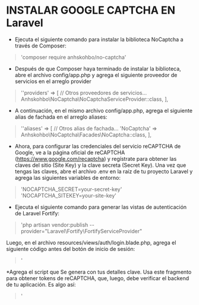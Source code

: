 # INSTALAR GOOGLE CAPTCHA EN Laravel
* Ejecuta el siguiente comando para instalar la biblioteca NoCaptcha a través de Composer:

> 'composer require anhskohbo/no-captcha'


* Después de que Composer haya terminado de instalar la biblioteca, abre el archivo config/app.php y agrega el siguiente proveedor de servicios en el arreglo provider
> ''providers' => [
    // Otros proveedores de servicios...
    Anhskohbo\NoCaptcha\NoCaptchaServiceProvider::class,
],

* A continuación, en el mismo archivo config/app.php, agrega el siguiente alias de fachada en el arreglo aliases:
> ''aliases' => [
    // Otros alias de fachada...
    'NoCaptcha' => Anhskohbo\NoCaptcha\Facades\NoCaptcha::class,
],

* Ahora, para configurar las credenciales del servicio reCAPTCHA de Google, ve a la página oficial de reCAPTCHA (https://www.google.com/recaptcha) y regístrate para obtener las claves del sitio (Site Key) y la clave secreta (Secret Key).
Una vez que tengas las claves, abre el archivo .env en la raíz de tu proyecto Laravel y agrega las siguientes variables de entorno:
> 'NOCAPTCHA_SECRET=your-secret-key'
> 'NOCAPTCHA_SITEKEY=your-site-key'

* Ejecuta el siguiente comando para generar las vistas de autenticación de Laravel Fortify:
> 'php artisan vendor:publish --provider="Laravel\Fortify\FortifyServiceProvider"

Luego, en el archivo resources/views/auth/login.blade.php, agrega el siguiente código antes del botón de inicio de sesión:

> ' <div class="g-recaptcha" data-sitekey="{{ config('services.recaptcha.sitekey') }}"></div>

*Agrega el script que Se genera con tus detalles clave. Usa este fragmento para obtener tokens de reCAPTCHA, que, luego, debe verificar el backend de tu aplicación.
Es algo así:
> '<script src="https://www.google.com/recaptcha/enterprise.js?render=6Ld0Jw4mAAAAAIOXNGXof87Hr811X9MES5Lbuy7p"></script>
<script>
grecaptcha.enterprise.ready(function() {
    grecaptcha.enterprise.execute(xxxxxxxxxxxxxxxxxxxxxxxxxxxx, {action: 'login'}).then(function(token) {
       ...
    });
});
</script>
